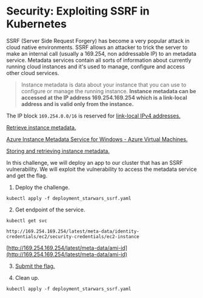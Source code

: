 # Security: Exploiting SSRF in Kubernetes

SSRF (Server Side Request Forgery) has become a very popular attack in cloud native environments.  SSRF allows an attacker to trick the server to make an internal call (usually a 169.254, non addressable IP) to an metadata service.  Metadata services contain all sorts of information about currently running cloud instances and it's used to manage, configure and access other cloud services. 

> Instance metadata is data about your instance that you can use to configure or manage the running instance. **Instance metadata can be accessed at the IP address 169.254.169.254 which is a link-local address and is valid only from the instance.**
> 

The IP block `169.254.0.0/16` is reserved for [link-local IPv4 addresses.](http://tools.ietf.org/html/rfc3927)

[Retrieve instance metadata.](https://docs.aws.amazon.com/AWSEC2/latest/UserGuide/instancedata-data-retrieval.html)

[Azure Instance Metadata Service for Windows - Azure Virtual Machines.](https://docs.microsoft.com/en-us/azure/virtual-machines/windows/instance-metadata-service?tabs=windows)

[Storing and retrieving instance metadata.](https://cloud.google.com/compute/docs/storing-retrieving-metadata)

In this challenge, we will deploy an app to our cluster that has an SSRF vulnerability.  We will exploit  the vulnerability to access the metadata service and get the flag.

1. Deploy the challenge.
```
kubectl apply -f deployment_starwars_ssrf.yaml
```

2. Get endpoint of the service.

```
kubectl get svc
```

```
http://169.254.169.254/latest/meta-data/identity-credentials/ec2/security-credentials/ec2-instance
```
[http://169.254.169.254/latest/meta-data/ami-id](http://169.254.169.254/latest/meta-data/ami-id)

3. [Submit the flag.](https://devslop.ctfd.io/challenges#Challenge%2018-11)

4. Clean up.
```
kubectl apply -f deployment_starwars_ssrf.yaml
```

